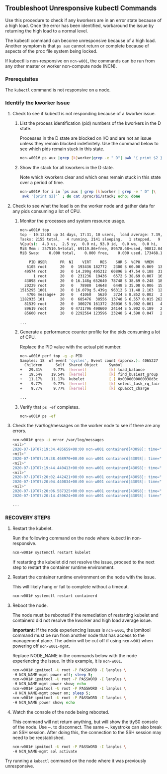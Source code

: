## Troubleshoot Unresponsive kubectl Commands

Use this procedure to check if any kworkers are in an error state because of a high load. Once the error has been identified, workaround the issue by returning the high load to a normal level.

The kubectl command can become unresponsive because of a high load. Another symptom is that `ps aux` cannot return or complete because of aspects of the proc file system being locked.

If kubectl is non-responsive on `ncn-w001`, the commands can be run from any other master or worker non-compute node \(NCN\).


### Prerequisites

The `kubectl` command is not responsive on a node.


### Identify the kworker Issue

1.  Check to see if kubectl is not responding because of a kworker issue.

    1.  List the process identification \(pid\) numbers of the kworkers in the D state.

        Processes in the D state are blocked on I/O and are not an issue unless they remain blocked indefinitely. Use the command below to see which pids remain stuck in this state.

        ```bash
        ncn-w001# ps aux |grep [k]worker|grep -e " D"| awk '{ print $2 }' 
        ```

    2.  Show the stack for all kworkers in the D state.

        Note which kworkers clear and which ones remain stuck in this state over a period of time.

        ```bash
        ncn-w001# for i in `ps aux | grep [k]worker | grep -e " D" |\
         awk '{print $2}'` ; do cat /proc/$i/stack; echo; done 
        ```

2. Check to see what the load is on the worker node and gather data for any pids consuming a lot of CPU.

    1.  Monitor the processes and system resource usage.

        ```bash
        ncn-w001# top
        top - 10:12:03 up 34 days, 17:31, 10 users,  load average: 7.39, 9.16, 10.99
        Tasks: 2155 total,   4 running, 2141 sleeping,   1 stopped,   9 zombie
        %Cpu(s):  4.3 us,  2.5 sy,  0.0 ni, 93.0 id,  0.0 wa,  0.0 hi,  0.3 si,  0.0 st
        MiB Mem : 257510.5+total, 69119.86+free, 89578.68+used, 98812.04+buff/cache
        MiB Swap:    0.000 total,    0.000 free,    0.000 used. 173468.1+avail Mem
        
            PID USER      PR  NI    VIRT    RES    SHR S  %CPU  %MEM     TIME+ COMMAND
           6105 root      20   0  193436 182772   2300 S 60.00 0.069  13485:54 lldpad
          49574 root      20   0 14.299g 495212  60896 S 47.54 0.188  31582:58 kubelet
              1 root      20   0  231236  19436   6572 S 38.69 0.007  16904:47 systemd
          43098 root      20   0 16.148g 652640  78748 S 38.69 0.248  18721:18 containerd
          20229 root      20   0   78980  14648   6448 S 35.08 0.006  15421:51 systemd
        1515295 1001      20   0 16.079g 5.439g  96312 S 11.48 2.163  12480:39 java
           4706 message+  20   0   41060   5620   3724 S 8.852 0.002   3352:38 dbus-daemon
        1282935 101       20   0  685476  38556  13748 S 6.557 0.015 262:09.88 patroni
          81539 root      20   0  300276 161372  26036 S 5.902 0.061   4145:40 mixs
          89619 root      20   0 4731796 498600  24144 S 5.902 0.189   2898:54 envoy
          85600 root      20   0 2292564 123596  23248 S 4.590 0.047   2211:58 envoy
        
        ...
        ```

    2.  Generate a performance counter profile for the pids consuming a lot of CPU.

        Replace the PID value with the actual pid number.

        ```bash
        ncn-w001# perf top -g -p PID
        Samples: 18  of event 'cycles', Event count (approx.): 4065227
          Children      Self  Shared Object     Symbol
        +   29.31%     9.77%  [kernel]          [k] load_balance
        +   19.54%    19.54%  [kernel]          [k] find_busiest_group
        +   11.17%    11.17%  kubelet           [.] 0x0000000000038d3c
        +    9.77%     9.77%  [kernel]          [k] select_task_rq_fair
        +    9.77%     9.77%  [kernel]          [k] cpuacct_charge
        
        ...
        ```

    3.  Verify that `ps -ef` completes.

        ```bash
        ncn-w001# ps -ef
        ```

3.  Check the /var/log/messages on the worker node to see if there are any errors.

    ```bash
    ncn-w001# grep -i error /var/log/messages
    <nil>"
    2020-07-19T07:19:34.485659+00:00 ncn-w001 containerd[43098]: time="2020-07-19T07:19:34.485540765Z" level=info msg="Exec process \"9946991ef8108d21c163a04c9085fd15a60e3991b8e9d7b2250a071df9b6cbb8\" exits with exit code 0 and error
    <nil>"
    2020-07-19T07:19:38.468970+00:00 ncn-w001 containerd[43098]: time="2020-07-19T07:19:38.468818388Z" level=info msg="Exec process \"e6fe9ccbb1127a77f8c9db84b339dafe068f9e08579962f790ebf882ee35e071\" exits with exit code 0 and error
    <nil>"
    2020-07-19T07:19:44.440413+00:00 ncn-w001 containerd[43098]: time="2020-07-19T07:19:44.440243465Z" level=info msg="Exec process \"7a3cf826f008c37bd0fe89382561af42afe37ac4d52f37ce9312cc950248f4da\" exits with exit code 0 and error
    <nil>"
    2020-07-19T07:20:02.442421+00:00 ncn-w001 containerd[43098]: time="2020-07-19T07:20:02.442266943Z" level=error msg="StopPodSandbox for \"d449618d075b918fd6397572c79bd758087b31788dd8bf40f4dc10bb1a013a68\" failed" error="failed to destroy network for sandbox \"d449618d075b918fd6397572c79bd758087b31788dd8bf40f4dc10bb1a013a68\": Multus: Err in getting k8s network from pod: getPodNetworkAnnotation: failed to query the pod sma-monasca-agent-xkxnj in out of cluster comm: pods \"sma-monasca-agent-xkxnj\" not found"
    2020-07-19T07:20:04.440834+00:00 ncn-w001 containerd[43098]: time="2020-07-19T07:20:04.440742542Z" level=info msg="Exec process \"2a751ca1453d7888be88ab4010becbb0e75b7419d82e45ca63e55e4155110208\" exits with exit code 0 and error
    <nil>"
    2020-07-19T07:20:06.587325+00:00 ncn-w001 containerd[43098]: time="2020-07-19T07:20:06.587133372Z" level=error msg="collecting metrics for bf1d562e060ba56254f5f5ea4634ef4ae189abb462c875e322c3973b83c4c85d" error="ttrpc: closed: unknown"
    2020-07-19T07:20:14.450624+00:00 ncn-w001 containerd[43098]: time="2020-07-19T07:20:14.450547541Z" level=info msg="Exec process \"ceb384f1897d742134e7d2c9da5a62650ed1274f0ee4c5a17fa9cac1a24b6dc4\" exits with exit code 0 and error
    
    ...
    ```


### RECOVERY STEPS

1.  Restart the kubelet.

    Run the following command on the node where kubectl in non-responsive.

    ```bash
    ncn-w001# systemctl restart kubelet
    ```

    If restarting the kubelet did not resolve the issue, proceed to the next step to restart the container runtime environment.

2.  Restart the container runtime environment on the node with the issue.

    This will likely hang or fail to complete without a timeout.

    ```bash
    ncn-w001# systemctl restart containerd
    ```

3.  Reboot the node.

    The node must be rebooted if the remediation of restarting kubelet and containerd did not resolve the kworker and high load average issue.

    **Important:** If the node experiencing issues is `ncn-w001`, the ipmitool command must be run from another node that has access to the management plane. The admin will be cut off if using `ncn-w001` when powering off `ncn-w001-mgmt`.


    Replace NODE\_NAME in the commands below with the node experiencing the issue. In this example, it is `ncn-w001`.

    ```bash
    ncn-w001# ipmitool -U root -P PASSWORD -I lanplus \
    -H NCN_NAME-mgmt power off; sleep 5;
    ncn-w001# ipmitool -U root -P PASSWORD -I lanplus \
    -H NCN_NAME-mgmt power show; echo
    ncn-w001# ipmitool -U root -P PASSWORD -I lanplus \
    -H NCN_NAME-mgmt power on; sleep 5;
    ncn-w001# ipmitool -U root -P PASSWORD -I lanplus \
    -H NCN_NAME power show; echo
    ```

4.  Watch the console of the node being rebooted.

    This command will not return anything, but will show the ttyS0 console of the node. Use ~. to disconnect. The same ~. keystroke can also break an SSH session. After doing this, the connection to the SSH session may need to be reestablished.

    ```bash
    ncn-w001# ipmitool -U root -P PASSWORD -I lanplus \
    -H NCN_NAME-mgmt sol activate
    ```


Try running a `kubectl` command on the node where it was previously unresponsive.


